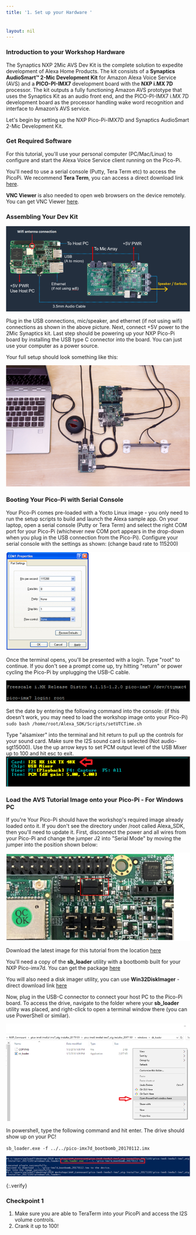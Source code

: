 ```yaml
---
title: '1. Set up your Hardware '


layout: nil
---
```


### Introduction to your Workshop Hardware

The Synaptics NXP 2Mic AVS Dev Kit is the complete solution to expedite development of Alexa Home Products.  The kit consists of a **Synaptics AudioSmart™ 2-Mic Development Kit** for Amazon Alexa Voice Service (AVS) and a **PICO-PI-IMX7** development board with the **NXP i.MX 7D** processor.  The kit outputs a fully functioning Amazon AVS prototype that uses the Synaptics Kit as an audio front end, and the PICO-PI-IMX7 i.MX 7D development board as the processor handling wake word recognition and interface to Amazon’s AVS service. 

Let's begin by setting up the NXP Pico-Pi-IMX7D and Synaptics AudioSmart 2-Mic Development Kit. 


### Get Required Software

For this tutorial, you'll use your personal computer (PC/Mac/Linux) to configure and start the Alexa Voice Service client running on the Pico-Pi.

You'll need to use a serial console (Putty, Tera Term etc) to access the PicoPi.  We recommend **Tera Term**, you can access a direct download link [here](https://osdn.net/dl/ttssh2/teraterm-4.97.exe).  

**VNC Viewer** is also needed to open web browsers on the device remotely.  You can get VNC Viewer [here](https://www.realvnc.com/en/connect/download/viewer/).



### Assembling Your Dev Kit

![BlockDiagram](/assets/SetupBlock.PNG)

Plug in the USB connections, mic/speaker, and ethernet (if not using wifi) connections as shown in the above picture.  Next, connect +5V power to the 2Mic Synaptics kit.
Last step should be powering up your NXP Pico-Pi board by installing the USB type C connector into the board.  You can just use your computer as a power source. 

Your full setup should look something like this:

![FullSetup](/assets/FullSetup.jpg)



### Booting Your Pico-Pi with Serial Console

Your Pico-Pi comes pre-loaded with a Yocto Linux image - you only need to run the setup scripts to build and launch the Alexa sample app.  On your laptop, open a serial console (Putty or Tera Term) and select the right COM port for your Pico-Pi (whichever new COM port appears in the drop-down when you plug in the USB connection from the Pico-Pi).  Configure your serial console with the settings as shown:  (change baud rate to 115200)

![ConsoleConfig](/assets/ConsoleConfig.PNG)

Once the terminal opens, you'll be presented with a login.  Type "root" to continue.  If you don't see a prompt come up, try hitting "return" or power cycling the Pico-Pi by unplugging the USB-C cable.

![Root](/assets/Root.PNG)

Set the date by entering the following command into the console:  (if this doesn't work, you may need to load the workshop image onto your Pico-Pi)
`sudo bash /home/root/Alexa_SDK/Scripts/setUTCTime.sh` 

Type "alsamixer" into the terminal and hit return to pull up the controls for your sound card.  Make sure the I2S sound card is selected (Not audio-sgt15000). Use the up arrow keys to set PCM output level of the USB Mixer up to 100 and hit esc to exit.
![AlsaMixer](/assets/mixerv3.PNG)

### Load the AVS Tutorial Image onto your Pico-Pi - For Windows PC

If you're Your Pico-Pi should have the workshop's required image already loaded onto it.  If you don't see the directory under /root called Alexa_SDK, then you'll need to update it.  First, disconnect the power and all wires from your Pico-Pi and change the jumper J2 into "Serial Mode" by moving the jumper into the position shown below:

![JumperSerial](/assets/JumperSerial.PNG)

Download the latest image for this tutorial from the location [here](https://fakeURL.com)

You'll need a copy of the **sb_loader** utility with a bootbomb built for your NXP Pico-imx7d.  You can get the package [here](ftp://ftp.technexion.net/development_resources/development_tools/installer/pico-imx7-imx6ul-imx6ull_otg-installer_20170112.zip)

You will also need a disk imager utility, you can use **Win32DiskImager** - direct download link [here](https://sourceforge.net/projects/win32diskimager/files/latest/download?source=typ_redirect)

Now, plug in the USB-C connector to connect your host PC to the Pico-Pi board.  To access the drive, navigate to the folder where your **sb_loader** utility was placed, and right-click to open a terminal window there (you can use PowerShell or similar).

![Powershell](/assets/Powershell.PNG)

In powershell, type the following command and hit enter.  The drive should show up on your PC!  

`sb_loader.exe -f ../../pico-imx7d_bootbomb_20170112.imx`

![Powershell2](/assets/Powershell2.PNG)

{:.verify}
### Checkpoint 1
1. Make sure you are able to TeraTerm into your PicoPi and access the I2S volume controls.
2. Crank it up to 100!


